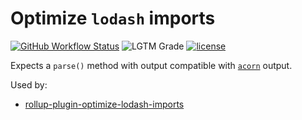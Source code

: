 # Optimize `lodash` imports

[![GitHub Workflow Status](https://img.shields.io/github/workflow/status/kyle-johnson/rollup-plugin-optimize-lodash-imports/CI)](https://github.com/kyle-johnson/rollup-plugin-optimize-lodash-imports/actions)
![LGTM Grade](https://img.shields.io/lgtm/grade/javascript/github/kyle-johnson/rollup-plugin-optimize-lodash-imports)
[![license](https://img.shields.io/npm/l/rollup-plugin-optimize-lodash-imports)](https://github.com/kyle-johnson/rollup-plugin-optimize-lodash-imports/blob/main/LICENSE)

Expects a `parse()` method with output compatible with [`acorn`](https://www.npmjs.com/package/acorn) output.

Used by:

- [rollup-plugin-optimize-lodash-imports](https://www.npmjs.com/package/rollup-plugin-optimize-lodash-imports)
